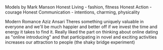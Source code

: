 Models by Mark Manson
Honest Living - fashion, fitness
Honest Action - courage
Honest Communication - intentions, charming, physicality

Modern Romance Aziz Ansari
Theres something uniquely valuable in everyone and we'll be much happier and better off if we invest the time and energy it takes to find it.
Really liked the part on thinking about online dating as "online introducing" and that participating in novel and exciting activities increases our attraction to people (the shaky bridge experiment)